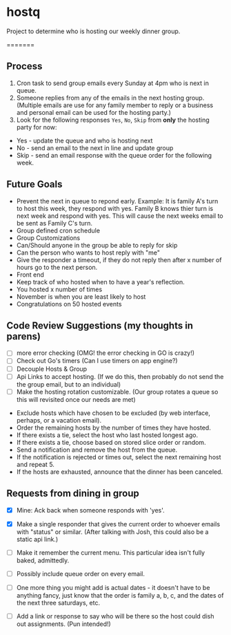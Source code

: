 # hostq
Project to determine who is hosting our weekly dinner group. 


=======
## Process
1. Cron task to send group emails every Sunday at 4pm who is next in queue.
2. Someone replies from any of the emails in the next hosting group.  (Multiple emails are use for any family member to reply or a business and personal email can be used for the hosting party.)
3. Look for the following responses `Yes`, `No`, `Skip` from **only** the hosting party for now:  
  *  Yes - update the queue and who is hosting next
  *  No - send an email to the next in line and update group
  *  Skip - send an email response with the queue order for the following week.


## Future Goals
 * Prevent the next in queue to repond early.  Example:  It is family A's turn to host this week, they respond with yes.  Family B knows thier turn is next week and respond with yes.  This will cause the next weeks email to be sent as Family C's turn.
 * Group defined cron schedule
 * Group Customizations
  * Can/Should anyone in the group be able to reply for skip
  * Can the person who wants to host reply with "me"
  * Give the responder a timeout, if they do not reply then after x number of hours go to the next person. 
 * Front end
 * Keep track of who hosted when to have a year's reflection.
  * You hosted x number of times
  * November is when you are least likely to host
  * Congratulations on 50 hosted events

## Code Review Suggestions (my thoughts in parens)
- [ ] more error checking (OMG!  the error checking in GO is crazy!)
- [ ] Check out Go's timers (Can I use timers on app engine?)
- [ ] Decouple Hosts & Group
- [ ] Api Links to accept hosting.  (If we do this, then probably do not send the the group email, but to an individual)
- [ ] Make the hosting rotation customizable.  (Our group rotates a queue so this will revisited once our needs are met)
 *  Exclude hosts which have chosen to be excluded (by web interface, perhaps, or a vacation email).
 * Order the remaining hosts by the number of times they have hosted.
 * If there exists a tie, select the host who last hosted longest ago.
 * If there exists a tie, choose based on stored slice order or random.
 * Send a notification and remove the host from the queue.
 * If the notification is rejected or times out, select the next remaining host and repeat 5.
 * If the hosts are exhausted, announce that the dinner has been canceled.

## Requests from dining in group
- [x] Mine:  Ack back when someone responds with 'yes'. 
- [x] Make a single responder that gives the current order to whoever emails with "status" or similar.  (After talking with Josh, this could also be a static api link.)
- [ ] Make it remember the current menu. This particular idea isn't fully baked, admittedly.
- [ ] Possibly include queue order on every email.
- [ ] One more thing you might add is actual dates - it doesn't have to be anything fancy, just know that the order is family a, b, c, and the dates of the next three saturdays, etc.
- [ ] Add a link or response to say who will be there so the host could dish out assignments.  (Pun intended!)


